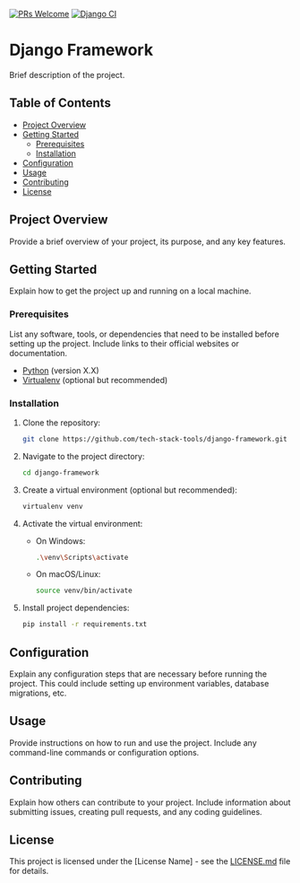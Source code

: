 [![PRs Welcome](https://img.shields.io/badge/PRs-welcome-brightgreen.svg)](https://github.com/tech-stack-tools/django-framework/pulls)
[![Django CI](https://github.com/tech-stack-tools/django-framework/actions/workflows/main.yaml/badge.svg?branch=main)](https://github.com/tech-stack-tools/django-framework/actions/workflows/main.yaml)

# Django Framework

Brief description of the project.

## Table of Contents

- [Project Overview](#project-overview)
- [Getting Started](#getting-started)
  - [Prerequisites](#prerequisites)
  - [Installation](#installation)
- [Configuration](#configuration)
- [Usage](#usage)
- [Contributing](#contributing)
- [License](#license)

## Project Overview

Provide a brief overview of your project, its purpose, and any key features.

## Getting Started

Explain how to get the project up and running on a local machine.

### Prerequisites

List any software, tools, or dependencies that need to be installed before setting up the project. Include links to their official websites or documentation.

- [Python](https://www.python.org/) (version X.X)
- [Virtualenv](https://virtualenv.pypa.io/) (optional but recommended)

### Installation

1. Clone the repository:

    ```bash
    git clone https://github.com/tech-stack-tools/django-framework.git

2. Navigate to the project directory:

    ```bash
    cd django-framework
    ```

3. Create a virtual environment (optional but recommended):

    ```bash
    virtualenv venv
    ```

4. Activate the virtual environment:

    - On Windows:

        ```bash
        .\venv\Scripts\activate
        ```

    - On macOS/Linux:

        ```bash
        source venv/bin/activate
        ```

5. Install project dependencies:

    ```bash
    pip install -r requirements.txt
    ```

## Configuration

Explain any configuration steps that are necessary before running the project. This could include setting up environment variables, database migrations, etc.

## Usage

Provide instructions on how to run and use the project. Include any command-line commands or configuration options.

## Contributing

Explain how others can contribute to your project. Include information about submitting issues, creating pull requests, and any coding guidelines.

## License

This project is licensed under the [License Name] - see the [LICENSE.md](LICENSE.md) file for details.
